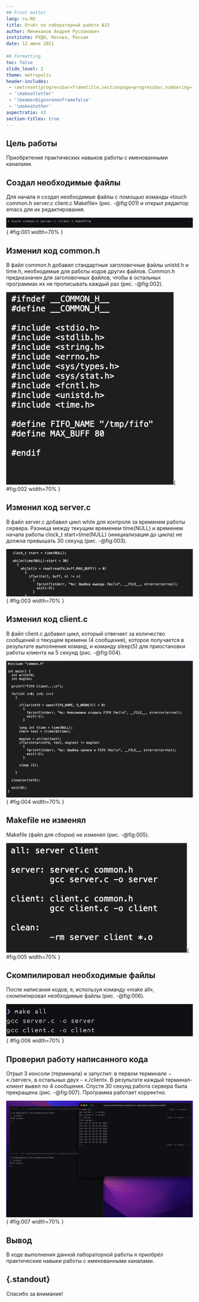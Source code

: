 ```yaml
---
## Front matter
lang: ru-RU
title: Отчёт по лабораторной работе №15
author: Миниханов Андрей Русланович
institute: РУДН, Москва, Россия
date: 12 июня 2021

## Formatting
toc: false
slide_level: 2
theme: metropolis
header-includes: 
 - \metroset{progressbar=frametitle,sectionpage=progressbar,numbering=fraction}
 - '\makeatletter'
 - '\beamer@ignorenonframefalse'
 - '\makeatother'
aspectratio: 43
section-titles: true
---
```


## Цель работы

Приобретение практических навыков работы с именованными каналами.

## Cоздал необходимые файлы

Для начала я создал необходимые файлы с помощью команды «touch common.h server.c client.c Makefile» (рис. -@fig:001) и открыл редактор emacs для их редактирования.

![Создал необходимые файлы](image15/img01.png){ #fig:001 width=70% }

## Изменил код common.h

В файл common.h добавил стандартные заголовочные файлы unistd.h и time.h, необходимые для работы кодов других файлов. Common.h предназначен для заголовочных файлов, чтобы в остальных программах их не прописывать каждый раз (рис. -@fig:002).

![Изменил код common.h](image15/img02.png){ #fig:002 width=70% }

## Изменил код server.c

В файл server.c добавил цикл while для контроля за временем работы сервера. Разница между текущим временем time(NULL) и временем начала работы clock_t start=time(NULL) (инициализация до цикла) не должна превышать 30 секунд (рис. -@fig:003).

![Изменил код server.c](image15/img04.png){ #fig:003 width=70% }

## Изменил код client.c

В файл client.c добавил цикл, который отвечает за количество сообщений о текущем времени (4 сообщения), которое получается в результате выполнения команд, и команду sleep(5) для приостановки работы клиента на 5 секунд (рис. -@fig:004).

![Изменил код client.c](image15/img05.png){ #fig:004 width=70% }

## Makefile не изменял

Makefile (файл для сборки) не изменял (рис. -@fig:005).

![Makefile не изменял](image15/img06.png){ #fig:005 width=70% }

## Скомпилировал необходимые файлы

После написания кодов, я, используя команду «make all», скомпилировал необходимые файлы (рис. -@fig:006).

![Скомпилировал необходимые файлы](image15/img07.png){ #fig:006 width=70% }

## Проверил работу написанного кода

Отрыл 3 консоли (терминала) и запустил: в первом терминале − «./server», в остальных двух – «./client». В результате каждый терминал-клиент вывел по 4 сообщения. Спустя 30 секунд работа сервера была прекращена (рис. -@fig:007). Программа работает корректно.

![Проверил работу написанного кода](image15/img08.png){ #fig:007 width=70% }

## Вывод

В ходе выполнения данной лабораторной работы я приобрёл практические навыки работы с именованными каналами.

## {.standout}

Спасибо за внимание!
